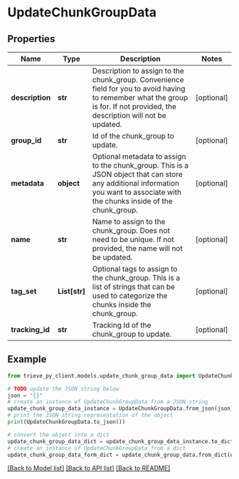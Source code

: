 # UpdateChunkGroupData


## Properties

Name | Type | Description | Notes
------------ | ------------- | ------------- | -------------
**description** | **str** | Description to assign to the chunk_group. Convenience field for you to avoid having to remember what the group is for. If not provided, the description will not be updated. | [optional] 
**group_id** | **str** | Id of the chunk_group to update. | [optional] 
**metadata** | **object** | Optional metadata to assign to the chunk_group. This is a JSON object that can store any additional information you want to associate with the chunks inside of the chunk_group. | [optional] 
**name** | **str** | Name to assign to the chunk_group. Does not need to be unique. If not provided, the name will not be updated. | [optional] 
**tag_set** | **List[str]** | Optional tags to assign to the chunk_group. This is a list of strings that can be used to categorize the chunks inside the chunk_group. | [optional] 
**tracking_id** | **str** | Tracking Id of the chunk_group to update. | [optional] 

## Example

```python
from trieve_py_client.models.update_chunk_group_data import UpdateChunkGroupData

# TODO update the JSON string below
json = "{}"
# create an instance of UpdateChunkGroupData from a JSON string
update_chunk_group_data_instance = UpdateChunkGroupData.from_json(json)
# print the JSON string representation of the object
print(UpdateChunkGroupData.to_json())

# convert the object into a dict
update_chunk_group_data_dict = update_chunk_group_data_instance.to_dict()
# create an instance of UpdateChunkGroupData from a dict
update_chunk_group_data_form_dict = update_chunk_group_data.from_dict(update_chunk_group_data_dict)
```
[[Back to Model list]](../README.md#documentation-for-models) [[Back to API list]](../README.md#documentation-for-api-endpoints) [[Back to README]](../README.md)



